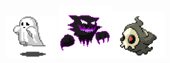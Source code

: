 <p align="center">
  <img src="ghost.gif" alt="gif ghost" width="140"/>
  <img src="gifpurple.gif" alt="gif ghost" width="140"/>
  <img src="monster.gif" alt="gif ghost" width="140"/>
</p>
